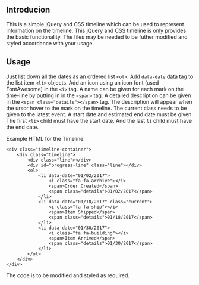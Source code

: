 ## Introducion ##
This is a simple jQuery and CSS timeline which can be used to represent information on the timeline. This jQuery and CSS timeline is only provides the basic functionality. The files may be needed to be futher modified and styled accordance with your usage. 

## Usage ##
Just list down all the dates as an ordered list `<ol>`. Add `data-date` data tag to the list item `<li>` objects. Add an icon using an icon font (used FontAwesome) in the `<i>` tag. A name can be given for each mark on the time-line by putting in in the `<span>` tag. A detailed description can be given in the `<span class="details"></span>` tag. The description will appear when the ursor hover to the mark on the timeline. The current class needs to be given to the latest event. A start date and estimated end date must be given. The first `<li>` child must have the start date. And the last `li` child must have the end date.

Example HTML for the Timeline:

    <div class="timeline-container">
        <div class="timeline">
            <div class="line"></div>
            <div id="progress-line" class="line"></div>
            <ol>
                <li data-date="01/02/2017">
                    <i class="fa fa-archive"></i>
                    <span>Order Created</span>
                    <span class="details">01/02/2017</span>
                </li>
                <li data-date="01/18/2017" class="current">
                    <i class="fa fa-ship"></i>
                    <span>Item Shipped</span>
                    <span class="details">01/18/2017</span>
                </li>
                <li data-date="01/30/2017">
                    <i class="fa fa-building"></i>
                    <span>Item Arrived</span>
                    <span class="details">01/30/2017</span>
                </li>
            </ol>
        </div>
    </div>

The code is to be modified and styled as required. 
